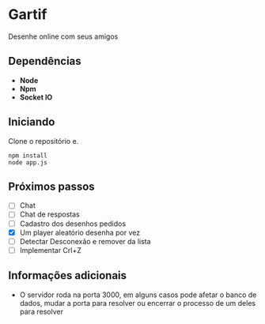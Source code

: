 # Gartif

Desenhe online com seus amigos 

## Dependências

 - **Node**
 - **Npm**
 - **Socket IO**

## Iniciando

Clone o repositório e.

```shell
npm install
node app.js
```

## Próximos passos

- [ ] Chat
- [ ] Chat de respostas
- [ ] Cadastro dos desenhos pedidos
- [x] Um player aleatório desenha por vez
- [ ] Detectar Desconexão e remover da lista
- [ ] Implementar Crl+Z

## Informações adicionais

 - O servidor roda na porta 3000, em alguns casos pode afetar o banco de dados, mudar a porta para resolver ou encerrar o processo de um deles para resolver
